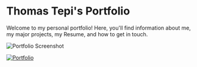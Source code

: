 # Thomas Tepi's Portfolio

Welcome to my personal portfolio! Here, you'll find information about me, my major projects, my Resume, and how to get in touch.

![Portfolio Screenshot](https://ik.imagekit.io/thormars/portfolio/portfolio.png)

[![Portfolio](https://img.shields.io/badge/Check%20it%20out-<COLOR>.svg)](https://www.thomastepi.com)



